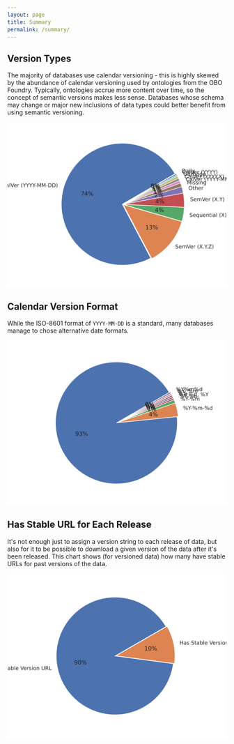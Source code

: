 ```yaml
---
layout: page
title: Summary
permalink: /summary/
---
```


## Version Types

The majority of databases use calendar versioning - this is highly skewed by the abundance of calendar versioning used
by ontologies from the OBO Foundry. Typically, ontologies accrue more content over time, so the concept of semantic
versions makes less sense. Databases whose schema may change or major new inclusions of data types could better benefit
from using semantic versioning.

<img src="https://raw.githubusercontent.com/biopragmatics/bioversions/main/docs/img/version_types.svg" alt="Version Types"/>

## Calendar Version Format

While the ISO-8601 format of `YYYY-MM-DD` is a standard, many databases manage to chose alternative date formats.

<img src="https://raw.githubusercontent.com/biopragmatics/bioversions/main/docs/img/version_date_types.svg" alt="Date Version Types"/>

## Has Stable URL for Each Release

It's not enough just to assign a version string to each release of data, but also for it to be possible to download a
given version of the data after it's been released. This chart shows (for versioned data) how many have stable URLs for
past versions of the data.

<img src="https://raw.githubusercontent.com/biopragmatics/bioversions/main/docs/img/has_release_url.svg" alt="Has Stable URL"/>
